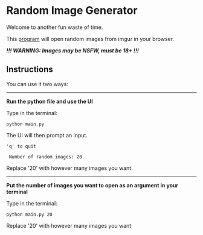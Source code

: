 # Random Image Generator

Welcome to another fun waste of time.

This [program](main.py) will open random images from imgur in your browser.

**_!!! WARNING: Images may be NSFW, must be 18+ !!!_**

## Instructions

You can use it two ways:

---

**Run the python file and use the UI**

Type in the terminal:

`python main.py`

The UI will then prompt an input.

```
'q' to quit

 Number of random images: 20
```

Replace '20' with however many images you want.

---

**Put the number of images you want to open as an argument in your terminal**

Type in the terminal:

`python main.py 20`

Replace '20' with however many images you want
